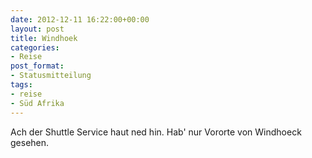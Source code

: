 ```yaml
---
date: 2012-12-11 16:22:00+00:00
layout: post
title: Windhoek
categories:
- Reise
post_format:
- Statusmitteilung
tags:
- reise
- Süd Afrika
---
```


Ach der Shuttle Service haut ned hin. Hab' nur Vororte von Windhoeck gesehen. 
